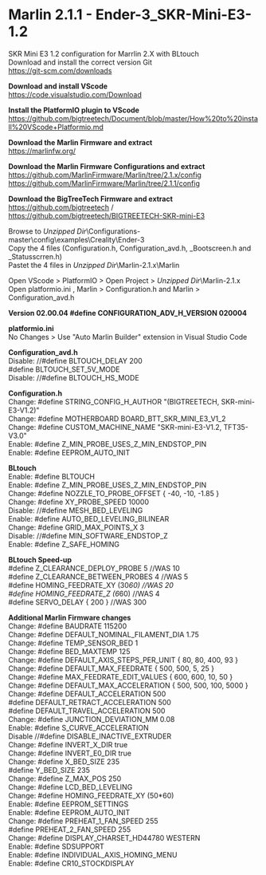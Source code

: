 # Marlin 2.1.1 - Ender-3_SKR-Mini-E3-1.2
SKR Mini E3 1.2 configuration for Marrlin 2.X with BLtouch <br>
Download and install the correct version Git <br>
https://git-scm.com/downloads

<b> Download and install VScode </b><br>
https://code.visualstudio.com/Download

<b> Install the PlatformIO plugin to VScode </b><br>
https://github.com/bigtreetech/Document/blob/master/How%20to%20install%20VScode+Platformio.md

<b> Download the Marlin Firmware and extract  </b><br>
https://marlinfw.org/

<b> Download the Marlin Firmware Configurations and extract  </b><br>
https://github.com/MarlinFirmware/Marlin/tree/2.1.x/config <br>
https://github.com/MarlinFirmware/Marlin/tree/2.1.1/config <br>

<b> Download the BigTreeTech Firmware and extract  </b><br>
https://github.com/bigtreetech / https://github.com/bigtreetech/BIGTREETECH-SKR-mini-E3 <br>

Browse to *Unzipped Dir*\Configurations-master\config\examples\Creality\Ender-3 <br>
Copy the 4 files (Configuration.h, Configuration_avd.h, _Bootscreen.h and _Statusscrren.h) <br>
Pastet the 4 files in *Unzipped Dir*\Marlin-2.1.x\Marlin <br>

Open VScode > PlatformIO > Open Project > *Unzipped Dir*\Marlin-2.1.x <br>
Open platformio.ini , Marlin > Configuration.h and Marlin > Configuration_avd.h

<b> Version 02.00.04 #define CONFIGURATION_ADV_H_VERSION 020004 </b>

<b> platformio.ini </b><br>
No Changes > Use "Auto Marlin Builder" extension in Visual Studio Code <br>

<b> Configuration_avd.h </b><br>
Disable: //#define BLTOUCH_DELAY 200 <br>
#define BLTOUCH_SET_5V_MODE <br>
Disable: //#define BLTOUCH_HS_MODE <br>

<b> Configuration.h </b><br>
Change: #define STRING_CONFIG_H_AUTHOR "(BIGTREETECH, SKR-mini-E3-V1.2)" <br>
Change: #define MOTHERBOARD BOARD_BTT_SKR_MINI_E3_V1_2 <br>
Change: #define CUSTOM_MACHINE_NAME "SKR-mini-E3-V1.2, TFT35-V3.0" <br>
Enable: #define Z_MIN_PROBE_USES_Z_MIN_ENDSTOP_PIN <br>
Enable: #define EEPROM_AUTO_INIT <br>


<b> BLtouch </b><br>
Enable: #define BLTOUCH <br>
Enable: #define Z_MIN_PROBE_USES_Z_MIN_ENDSTOP_PIN <br>
Change: #define NOZZLE_TO_PROBE_OFFSET { -40, -10, -1.85 } <br>
Change: #define XY_PROBE_SPEED 10000 <br>
Disable: //#define MESH_BED_LEVELING <br>
Enable: #define AUTO_BED_LEVELING_BILINEAR <br>
Change: #define GRID_MAX_POINTS_X 3 <br>
Disable: //#define MIN_SOFTWARE_ENDSTOP_Z <br>
Enable: #define Z_SAFE_HOMING <br>

<b> BLtouch Speed-up </b><br>
#define Z_CLEARANCE_DEPLOY_PROBE   5 //WAS 10 <br>
#define Z_CLEARANCE_BETWEEN_PROBES  4 //WAS 5 <br>
#define HOMING_FEEDRATE_XY (30*60) //WAS 20  <br>
#define HOMING_FEEDRATE_Z  (6*60) //WAS 4 <br>
#define SERVO_DELAY { 200 }  //WAS 300 <br>


<b> Additional Marlin Firmware changes </b><br>
Change: #define BAUDRATE 115200 <br>
Change: #define DEFAULT_NOMINAL_FILAMENT_DIA 1.75 <br>
Change: #define TEMP_SENSOR_BED 1 <br>
Change: #define BED_MAXTEMP      125 <br>
Change: #define DEFAULT_AXIS_STEPS_PER_UNIT   { 80, 80, 400, 93 } <br>
Change: #define DEFAULT_MAX_FEEDRATE          { 500, 500, 5, 25 } <br>
Change: #define MAX_FEEDRATE_EDIT_VALUES    { 600, 600, 10, 50 }  <br>
Change: #define DEFAULT_MAX_ACCELERATION      { 500, 500, 100, 5000 } <br>
Change: #define DEFAULT_ACCELERATION          500  <br>
    #define DEFAULT_RETRACT_ACCELERATION  500 <br>
    #define DEFAULT_TRAVEL_ACCELERATION   500 <br>
Change: #define JUNCTION_DEVIATION_MM 0.08 <br>
Enable: #define S_CURVE_ACCELERATION <br>
Disable //#define DISABLE_INACTIVE_EXTRUDER <br>
Change: #define INVERT_X_DIR true <br>
Change: #define INVERT_E0_DIR true <br>
Change: #define X_BED_SIZE 235 <br>
    #define Y_BED_SIZE 235 <br>
Change: #define Z_MAX_POS 250 <br>
Change: #define LCD_BED_LEVELING <br>
Change: #define HOMING_FEEDRATE_XY (50*60) <br>
Enable: #define EEPROM_SETTINGS <br>
Enable: #define EEPROM_AUTO_INIT <br>
Change: #define PREHEAT_1_FAN_SPEED   255 <br>
	    #define PREHEAT_2_FAN_SPEED   255 <br>
Change: #define DISPLAY_CHARSET_HD44780 WESTERN <br>
Enable: #define SDSUPPORT <br>
Enable: #define INDIVIDUAL_AXIS_HOMING_MENU <br>
Enable: #define CR10_STOCKDISPLAY <br>
